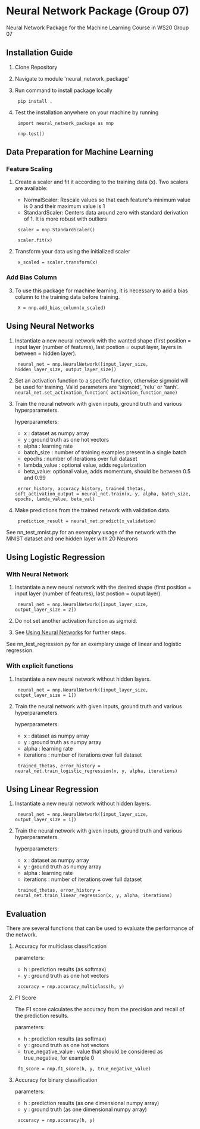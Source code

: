 # Neural Network Package (Group 07)

Neural Network Package for the Machine Learning Course in WS20 Group 07

## Installation Guide

1. Clone Repository
2. Navigate to module 'neural_network_package'
3. Run command to install package locally

   ` pip install .`

4. Test the installation anywhere on your machine by running

   ` import neural_network_package as nnp`

   ` nnp.test()`

## Data Preparation for Machine Learning

### Feature Scaling

1. Create a scaler and fit it according to the training data (x). Two scalers are available:

   - NormalScaler: Rescale values so that each feature's minimum value is 0 and their maximum value is 1
   - StandardScaler: Centers data around zero with standard derivation of 1. It is more robust with outliers

   ` scaler = nnp.StandardScaler()`

   ` scaler.fit(x)`

2. Transform your data using the initialized scaler

   ` x_scaled = scaler.transform(x)`

### Add Bias Column

3. To use this package for machine learning, it is necessary to add a bias column to the training data before training.

   ` X = nnp.add_bias_column(x_scaled)`

## Using Neural Networks

1. Instantiate a new neural network with the wanted shape
   (first position = input layer (number of features), last postion = ouput layer, layers in between = hidden layer).

   ` neural_net = nnp.NeuralNetwork([input_layer_size, hidden_layer_size, output_layer_size])`

2. Set an activation function to a specific function, otherwise sigmoid will be used for training. Valid parameters are 'sigmoid', 'relu' or 'tanh'.
   ` neural_net.set_activation_function( activation_function_name)`

3. Train the neural network with given inputs, ground truth and various hyperparameters.

   hyperparameters:

   - x : dataset as numpy array
   - y : ground truth as one hot vectors
   - alpha : learning rate
   - batch_size : number of training examples present in a single batch
   - epochs : number of iterations over full dataset
   - lambda_value : optional value, adds regularization
   - beta_value: optional value, adds momentum, should be between 0.5 and 0.99

   ` error_history, accuracy_history, trained_thetas, soft_activation_output = neural_net.train(x, y, alpha, batch_size, epochs, lamda_value, beta_val)`

4. Make predictions from the trained network with validation data.

   ` prediction_result = neural_net.predict(x_validation)`

See nn_test_mnist.py for an exemplary usage of the network with the MNIST dataset and one hidden layer with 20 Neurons

## Using Logistic Regression

### With Neural Network

1. Instantiate a new neural network with the desired shape
   (first position = input layer (number of features), last postion = ouput layer).

   ` neural_net = nnp.NeuralNetwork([input_layer_size, output_layer_size = 2])`

2. Do not set another activation function as sigmoid.

3. See [Using Neural Networks](#Using-Neural-Networks) for further steps.

See nn_test_regression.py for an exemplary usage of linear and logistic regression.

### With explicit functions

1. Instantiate a new neural network without hidden layers.

   ` neural_net = nnp.NeuralNetwork([input_layer_size, output_layer_size = 1])`

2. Train the neural network with given inputs, ground truth and various hyperparameters.

   hyperparameters:

   - x : dataset as numpy array
   - y : ground truth as numpy array
   - alpha : learning rate
   - iterations : number of iterations over full dataset

   ` trained_thetas, error_history = neural_net.train_logistic_regression(x, y, alpha, iterations)`

## Using Linear Regression

1. Instantiate a new neural network without hidden layers.

   ` neural_net = nnp.NeuralNetwork([input_layer_size, output_layer_size = 1])`

2. Train the neural network with given inputs, ground truth and various hyperparameters.

   hyperparameters:

   - x : dataset as numpy array
   - y : ground truth as numpy array
   - alpha : learning rate
   - iterations : number of iterations over full dataset

   ` trained_thetas, error_history = neural_net.train_linear_regression(x, y, alpha, iterations)`

## Evaluation

There are several functions that can be used to evaluate the performance of the network.

1. Accuracy for multiclass classification

   parameters:

   - h : prediction results (as softmax)
   - y : ground truth as one hot vectors

   ` accuracy = nnp.accuracy_multiclass(h, y)`

2. F1 Score

   The F1 score calculates the accuracy from the precision and recall of the prediction results.

   parameters:

   - h : prediction results (as softmax)
   - y : ground truth as one hot vectors
   - true_negative_value : value that should be considered as true_negative, for example 0

   ` f1_score = nnp.f1_score(h, y, true_negative_value)`

3. Accuracy for binary classification

   parameters:

   - h : prediction results (as one dimensional numpy array)
   - y : ground truth (as one dimensional numpy array)

   ` accuracy = nnp.accuracy(h, y)`
